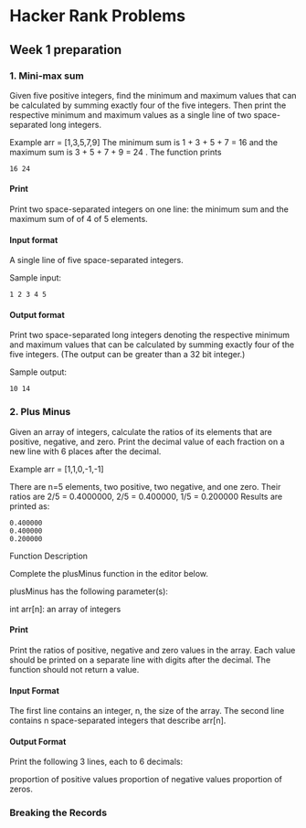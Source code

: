 # Hacker Rank Problems

## Week 1 preparation 

### 1. Mini-max sum 
Given five positive integers, find the minimum and maximum values that can be calculated by summing exactly four of the five integers. Then print the respective minimum and maximum values as a single line of two space-separated long integers.

Example
arr = [1,3,5,7,9]
The minimum sum is 1 + 3 + 5 + 7 = 16  and the maximum sum is 3 + 5 + 7 + 9 = 24 . The function prints
```
16 24
```

#### Print
Print two space-separated integers on one line: the minimum sum and the maximum sum of  of 4 of 5 elements.

#### Input format
A single line of five space-separated integers.

Sample input:
```
1 2 3 4 5
```
#### Output format
Print two space-separated long integers denoting the respective minimum and maximum values that can be calculated by summing exactly four of the five integers. (The output can be greater than a 32 bit integer.)

Sample output: 
```
10 14
```

### 2. Plus Minus 
Given an array of integers, calculate the ratios of its elements that are positive, negative, and zero. Print the decimal value of each fraction on a new line with 6 places after the decimal.

Example
arr = [1,1,0,-1,-1]

There are n=5 elements, two positive, two negative, and one zero. Their ratios are 2/5 = 0.4000000, 2/5 = 0.400000, 1/5 = 0.200000 
Results are printed as:
```
0.400000
0.400000
0.200000
```
Function Description

Complete the plusMinus function in the editor below.

plusMinus has the following parameter(s):

int arr[n]: an array of integers

#### Print
Print the ratios of positive, negative and zero values in the array. Each value should be printed on a separate line with  digits after the decimal. The function should not return a value.

#### Input Format

The first line contains an integer, n, the size of the array.
The second line contains n space-separated integers that describe arr[n].

#### Output Format
Print the following 3 lines, each to 6 decimals:

proportion of positive values
proportion of negative values
proportion of zeros.


### Breaking the Records

